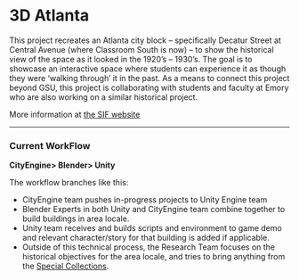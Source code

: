 
# 3D Atlanta

This project recreates an Atlanta city block – specifically Decatur Street at Central Avenue (where Classroom South is now) – to show the historical view of the space as it looked in the 1920’s – 1930’s. The goal is to showcase an interactive space where students can experience it as though they were ‘walking through’ it in the past. As a means to connect this project beyond GSU, this project is collaborating with students and faculty at Emory who are also working on a similar historical project.

More information at [the SIF website](http://sites.gsu.edu/innovation/projects/atlanta-connections/)

***


### Current WorkFlow

**CityEngine> Blender> Unity**

The workflow branches like this:
 - CityEngine team pushes in-progress projects to Unity Engine team
 - Blender Experts in both Unity and CityEngine team combine together to build buildings in area locale.
 - Unity team receives and builds scripts and environment to game demo and relevant character/story for that building is added if applicable.  
 - Outside of this technical process, the Research Team focuses on the historical objectives for the area locale, and tries to bring anything from the [Special Collections](http://library.gsu.edu/search-collections/special-collections-archives/).
